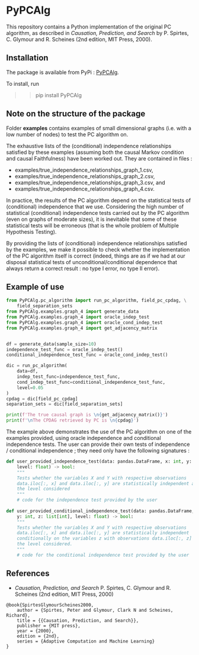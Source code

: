 # PyPCAlg

This repository contains a Python implementation of the original PC 
algorithm, as described in *Causation, Prediction, and Search* by P. Spirtes,
C. Glymour and R. Scheines (2nd edition, MIT Press, 2000).

## Installation
The package is available from PyPi : [PyPCAlg](https://pypi.org/project/PyPCAlg/).

To install, run 
> > pip install PyPCAlg


## Note on the structure of the package

Folder **examples** contains examples of small dimensional graphs (i.e. with 
a low number of nodes) to test the PC algorithm on. 

The exhaustive lists of the (conditional) independence relationships 
satisfied by these examples (assuming both the causal Markov condition and 
causal Faithfulness) have been worked out. They are contained in files :
- examples/true_independence_relationships_graph_1.csv,
- examples/true_independence_relationships_graph_2.csv,
- examples/true_independence_relationships_graph_3.csv, and
- examples/true_independence_relationships_graph_4.csv.

In practice, the results of the PC algorithm depend on the statistical 
tests of (conditional) independence that we use. Considering the high 
number of statistical (conditional) independence tests carried out by the PC 
algorithm (even on graphs of moderate sizes), it is inevitable that some of 
these statistical tests will be erroneous (that is the whole problem of 
Multiple Hypothesis Testing). 

By providing the lists of (conditional) independence relationships satisfied 
by the examples, we make it possible to check whether the implementation of 
the PC algorithm itself is correct (indeed, things are as if we had at our 
disposal statistical tests of unconditional/conditional dependence that 
always return a correct result : no type I error, no type II error).

## Example of use

```python
from PyPCAlg.pc_algorithm import run_pc_algorithm, field_pc_cpdag, \
    field_separation_sets
from PyPCAlg.examples.graph_4 import generate_data
from PyPCAlg.examples.graph_4 import oracle_indep_test
from PyPCAlg.examples.graph_4 import oracle_cond_indep_test
from PyPCAlg.examples.graph_4 import get_adjacency_matrix


df = generate_data(sample_size=10)
independence_test_func = oracle_indep_test()
conditional_independence_test_func = oracle_cond_indep_test()

dic = run_pc_algorithm(
    data=df,
    indep_test_func=independence_test_func,
    cond_indep_test_func=conditional_independence_test_func,
    level=0.05
)
cpdag = dic[field_pc_cpdag]
separation_sets = dic[field_separation_sets]

print(f'The true causal graph is \n{get_adjacency_matrix()}')
print(f'\nThe CPDAG retrieved by PC is \n{cpdag}')
```

The example above demonstrates the use of the PC algorithm on one of the 
examples provided, using oracle independence and conditional independence
tests. The user can provide their own tests of independence / conditional 
independence ; they need only have the following signatures :
```python
def user_provided_independence_test(data: pandas.DataFrame, x: int, y: int, 
    level: float) -> bool:
    """
    Tests whether the variables X and Y with respective observations 
    data.iloc[:, x] and data.iloc[:, y] are statistically independent at 
    the level considered
    """
    # code for the independence test provided by the user
    
def user_provided_conditional_independence_test(data: pandas.DataFrame, x: int,
    y: int, z: list[int], level: float) -> bool:
    """
    Tests whether the variables X and Y with respective observations 
    data.iloc[:, x] and data.iloc[:, y] are statistically independent 
    conditionally on the variables z with observations data.iloc[:, z] at 
    the level considered.
    """
    # code for the conditional independence test provided by the user
```

## References
- *Causation, Prediction, and Search* P. Spirtes, C. Glymour and R. Scheines
(2nd edition, MIT Press, 2000)
```
@book{SpirtesGlymourScheines2000,
	author = {Spirtes, Peter and Glymour, Clark N and Scheines, Richard},
	title = {{Causation, Prediction, and Search}},
	publisher = {MIT press},
	year = {2000},
	edition = {2nd},
	series = {Adaptive Computation and Machine Learning}
}
```
